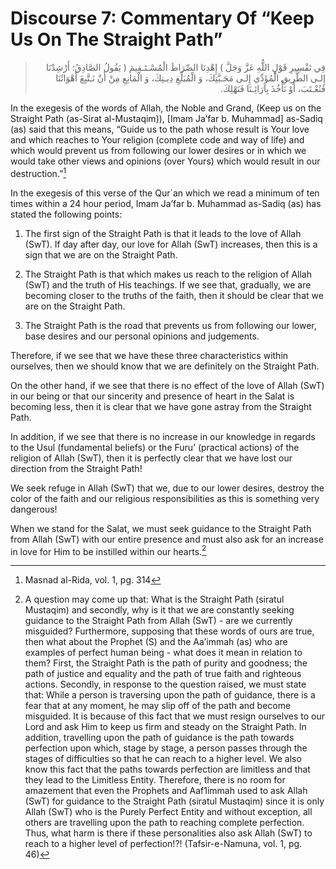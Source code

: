 Discourse 7: Commentary Of “Keep Us On The Straight Path”
=========================================================

<blockquote dir="rtl">
  <p>
فِي تَفْسِيرِ قَوْلِ اللٌّهِ عَزَّ وَجَلَّ ) إِهْدِنَا الصِّرَاطَ
الْمُسْـتَـقِيمَ ( يَقُولُ الصَّادِقُ: أَرْشِدْنَا إِلـى الطَّرِيقِ
الْمُؤَدِّي إِلـى مَحَـبَّتِكَ، وَ الْمُبَلِّغِ دِيـنِكَ، وَ
الْمَانِعِ مِنْ أَنْ نَـتَّبِعَ أَهْوَائَنَا فَنُعْـتَبَ، أَوْ
نَأْخُذَ بِآرَائِـنَا فَنَهْلِكَ.
  </p>
</blockquote>

In the exegesis of the words of Allah, the Noble and Grand, (Keep us on
the Straight Path (as-Sirat al-Mustaqim)), [Imam Ja’far b. Muhammad]
as-Sadiq (as) said that this means, “Guide us to the path whose result
is Your love and which reaches to Your religion (complete code and way
of life) and which would prevent us from following our lower desires or
in which we would take other views and opinions (over Yours) which would
result in our destruction.”[^1]

In the exegesis of this verse of the Qur\`an which we read a minimum of
ten times within a 24 hour period, Imam Ja’far b. Muhammad as-Sadiq (as)
has stated the following points:

1. The first sign of the Straight Path is that it leads to the love of
Allah (SwT). If day after day, our love for Allah (SwT) increases, then
this is a sign that we are on the Straight Path.

2. The Straight Path is that which makes us reach to the religion of
Allah (SwT) and the truth of His teachings. If we see that, gradually,
we are becoming closer to the truths of the faith, then it should be
clear that we are on the Straight Path.

3. The Straight Path is the road that prevents us from following our
lower, base desires and our personal opinions and judgements.

Therefore, if we see that we have these three characteristics within
ourselves, then we should know that we are definitely on the Straight
Path.

On the other hand, if we see that there is no effect of the love of
Allah (SwT) in our being or that our sincerity and presence of heart in
the Salat is becoming less, then it is clear that we have gone astray
from the Straight Path.

In addition, if we see that there is no increase in our knowledge in
regards to the Usul (fundamental beliefs) or the Furu’ (practical
actions) of the religion of Allah (SwT), then it is perfectly clear that
we have lost our direction from the Straight Path!

We seek refuge in Allah (SwT) that we, due to our lower desires, destroy
the color of the faith and our religious responsibilities as this is
something very dangerous!

When we stand for the Salat, we must seek guidance to the Straight Path
from Allah (SwT) with our entire presence and must also ask for an
increase in love for Him to be instilled within our hearts.[^2]

[^1]: Masnad al-Rida, vol. 1, pg. 314

[^2]: A question may come up that: What is the Straight Path (siratul
Mustaqim) and secondly, why is it that we are constantly seeking
guidance to the Straight Path from Allah (SwT) - are we currently
misguided? Furthermore, supposing that these words of ours are true,
then what about the Prophet (S) and the Aa’immah (as) who are examples
of perfect human being - what does it mean in relation to them? First,
the Straight Path is the path of purity and goodness; the path of
justice and equality and the path of true faith and righteous actions.
Secondly, in response to the question raised, we must state that: While
a person is traversing upon the path of guidance, there is a fear that
at any moment, he may slip off of the path and become misguided. It is
because of this fact that we must resign ourselves to our Lord and ask
Him to keep us firm and steady on the Straight Path. In addition,
travelling upon the path of guidance is the path towards perfection upon
which, stage by stage, a person passes through the stages of
difficulties so that he can reach to a higher level. We also know this
fact that the paths towards perfection are limitless and that they lead
to the Limitless Entity. Therefore, there is no room for amazement that
even the Prophets and Aaf1immah used to ask Allah (SwT) for guidance to
the Straight Path (siratul Mustaqim) since it is only Allah (SwT) who is
the Purely Perfect Entity and without exception, all others are
travelling upon the path to reaching complete perfection. Thus, what
harm is there if these personalities also ask Allah (SwT) to reach to a
higher level of perfection!?! (Tafsir-e-Namuna, vol. 1, pg. 46)


